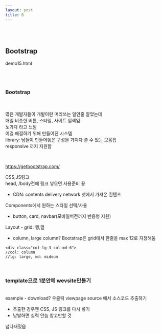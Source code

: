 ```yaml
---
layout: post
title: B
---
```


<br><br>

## Bootstrap

demo15.html

<br><br>

### Bootstrap

<br>

많은 개발자들이 개발이란 머리쓰는 일인줄 알았는데<br>
매일 비슷한 버튼, 스타일, 사이트 일색임<br>
노가다 라고 느낌<br>
이걸 해결하기 위해 만들어진 시스템<br>
library: 남들이 만들어놓은 구성을 가져다 쓸 수 있는 모음집<br>
responsive 까지 지원함

<br>

<https://getbootstrap.com/>

CSS,JS링크<br>
head, /body전에 링크 넣으면 사용준비 끝

- CDN: contents delivery network 넷에서 가져온 컨텐츠

Components에서 원하는 스타일 선택/사용

- button, card, navbar(모바일버전까지 반응형 지원)

Layout - grid: 행,열

- column, large column?
  Bootstrap은 grid에서 한줄을 max 12로 지정해둠

```
<div class="col-lg-3 col-md-6">
//col: column
//lg: large, md: mideum
```

<br>

### template으로 1분안에 wevsite만들기

<br>
example - download?
우클릭 viewpage source 에서 소스코드 추출하기

- 추출한 경우엔 CSS, JS 링크를 다시 넣기
- 남발하면 실력 안늠 참고만할 것

넘나재밌음
